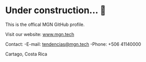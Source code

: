 # Under construction... 🚀 

This is the offical MGN GitHub profile. 

Visit our website: www.mgn.tech

Contact:
    -E-mail: tendencias@mgn.tech
    -Phone: +506 41140000

Cartago, Costa Rica


